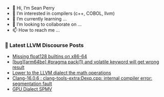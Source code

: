 - 👋 Hi, I’m Sean Perry
- 👀 I’m interested in compilers (c++, COBOL, llvm)
- 🌱 I’m currently learning ...
- 💞️ I’m looking to collaborate on ...
- 📫 How to reach me ...

<!---
s66perry/s66perry is a ✨ special ✨ repository because its `README.md` (this file) appears on your GitHub profile.
You can click the Preview link to take a look at your changes.
--->
### 📕 Latest LLVM Discourse Posts

<!-- DISCOURSE-LLVM:START -->
- [Missing float128 builtins on x86-64](https://discourse.llvm.org/t/missing-float128-builtins-on-x86-64/72682#post_1)
- [[bug][arm64be] #pragma pack&lpar;1&rpar; and volatile keyword will get wrong result](https://discourse.llvm.org/t/bug-arm64be-pragma-pack-1-and-volatile-keyword-will-get-wrong-result/72680#post_1)
- [Lower to the LLVM dialect the math operations](https://discourse.llvm.org/t/lower-to-the-llvm-dialect-the-math-operations/72561#post_3)
- [Clang-16.0.6 : clang-tools-extra:Dexp.cpp: internal compiler error: segmentation fault](https://discourse.llvm.org/t/clang-16-0-6-clang-tools-extra-dexp-cpp-internal-compiler-error-segmentation-fault/72679#post_1)
- [GPU Dialect SPMV](https://discourse.llvm.org/t/gpu-dialect-spmv/72644#post_6)
<!-- DISCOURSE-LLVM:END -->
